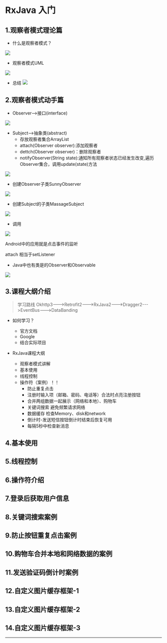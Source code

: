 # RxJava 入门

## 1.观察者模式理论篇

- 什么是观察者模式？

![](https://github.com/IvyZh/Android_Points/blob/master/imgs/okhttp3/QQ%E6%88%AA%E5%9B%BE20170425103655.jpg)


- 观察者模式UML

![](https://github.com/IvyZh/Android_Points/blob/master/imgs/okhttp3/QQ%E6%88%AA%E5%9B%BE20170425103713.jpg)


- 总结
![](https://github.com/IvyZh/Android_Points/blob/master/imgs/okhttp3/QQ%E6%88%AA%E5%9B%BE20170425103801.jpg)


## 2.观察者模式动手篇

- Observer-->接口(interface)

![](https://github.com/IvyZh/Android_Points/blob/master/imgs/okhttp3/QQ%E6%88%AA%E5%9B%BE20170425104629.jpg)


- Subject-->抽象类(abstract)
	- 存放观察者集合ArrayList<Observer>
	- attach(Observer observer):添加观察者
	- dettch(Observer observer)：删除观察者
	- notifyObserver(String state):通知所有观察者状态已经发生改变,遍历Observer集合，调用update(state)方法


![](https://github.com/IvyZh/Android_Points/blob/master/imgs/okhttp3/QQ%E6%88%AA%E5%9B%BE20170425104538.jpg)

- 创建Observer子类SunnyObserver

![](https://github.com/IvyZh/Android_Points/blob/master/imgs/okhttp3/QQ%E6%88%AA%E5%9B%BE20170425104855.jpg)


- 创建Subject的子类MassageSubject

![](https://github.com/IvyZh/Android_Points/blob/master/imgs/okhttp3/QQ%E6%88%AA%E5%9B%BE20170425104957.jpg)



- 调用

![](https://github.com/IvyZh/Android_Points/blob/master/imgs/okhttp3/QQ%E6%88%AA%E5%9B%BE20170425105228.jpg)



Android中的应用就是点击事件的监听

attach 相当于setListener

- Java中也有类是的Observer和Observable

![](https://github.com/IvyZh/Android_Points/blob/master/imgs/okhttp3/QQ%E6%88%AA%E5%9B%BE20170425105602.jpg)

## 3.课程大纲介绍


> 学习路线 Okhttp3--->Retrofit2--->RxJava2--->Dragger2--->EventBus--->DataBanding


- 如何学习？
	- 官方文档
	- Google
	- 结合实际项目


- RxJava课程大纲
	- 观察者模式讲解
	- 基本使用
	- 线程控制
	- 操作符（案例）！！
		- 防止重复点击
		- 注册时输入项（邮箱、密码、电话等）合法时点亮注册按钮
		- 合并两组数据一起展示（网络和本地）、购物车
		- 关键词搜索 避免频繁请求网络
		- 数据缓存 检查Memory、disk和network
		- 倒计时-发送短信按钮倒计时结束后恢复可用
		- 每隔5秒中检查新消息


## 4.基本使用



## 5.线程控制
## 6.操作符介绍
## 7.登录后获取用户信息
## 8.关键词搜索案例
## 9.防止按钮重复点击案例
## 10.购物车合并本地和网络数据的案例
## 11.发送验证码倒计时案例
## 12.自定义图片缓存框架-1
## 13.自定义图片缓存框架-2
## 14.自定义图片缓存框架-3
--------------



